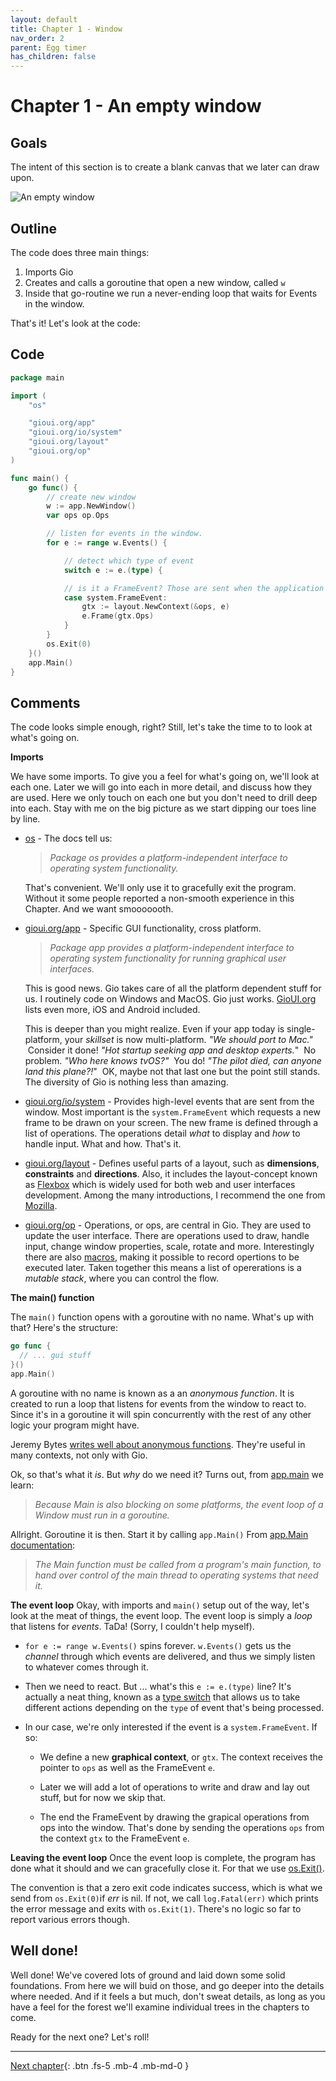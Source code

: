 ```yaml
---
layout: default
title: Chapter 1 - Window
nav_order: 2
parent: Egg timer
has_children: false
---
```


# Chapter 1 - An empty window

## Goals

The intent of this section is to create a blank canvas that we later can draw upon.

![An empty window](01_empty_window.gif)

## Outline

The code does three main things:

1. Imports Gio
1. Creates and calls a goroutine that open a new window, called `w`
1. Inside that go-routine we run a never-ending loop that waits for Events in the window.

That's it! Let's look at the code:

## Code

```go
package main

import (
	"os"

	"gioui.org/app"
	"gioui.org/io/system"
	"gioui.org/layout"
	"gioui.org/op"
)

func main() {
	go func() {
		// create new window
		w := app.NewWindow()
		var ops op.Ops

		// listen for events in the window.
		for e := range w.Events() {

			// detect which type of event
			switch e := e.(type) {

			// is it a FrameEvent? Those are sent when the application should re-render.
			case system.FrameEvent:
				gtx := layout.NewContext(&ops, e)
				e.Frame(gtx.Ops)
			}
		}
		os.Exit(0)
	}()
	app.Main()
}
```

## Comments

The code looks simple enough, right? Still, let's take the time to to look at what's going on.

**Imports**

We have some imports. To give you a feel for what's going on, we'll look at each one. Later we will go into each in more detail, and discuss how they are used. Here we only touch on each one but you don't need to drill deep into each. Stay with me on the big picture as we start dipping our toes line by line.

 - [os](https://pkg.go.dev/os) - The docs tell us:

    > _Package os provides a platform-independent interface to operating system functionality._

    That's convenient. We'll only use it to gracefully exit the program. Without it some people reported a non-smooth experience in this Chapter. And we want smooooooth.

  - [gioui.org/app](https://pkg.go.dev/gioui.org/app) - Specific GUI functionality, cross platform.

    > _Package app provides a platform-independent interface to operating system functionality for running graphical user interfaces._

    This is good news. Gio takes care of all the platform dependent stuff for us. I routinely code on Windows and MacOS. Gio just works. [GioUI.org](https://gioui.org/#installation) lists even more, iOS and Android included.

    This is deeper than you might realize. Even if your app today is single-platform, your _skillset_ is now multi-platform.
    _"We should port to Mac."_ &nbsp;Consider it done! _"Hot startup seeking app and desktop experts._" &nbsp;No problem. _"Who here knows tvOS?"_ &nbsp;You do!
    _"The pilot died, can anyone land this plane?!_" &nbsp;OK, maybe not that last one but the point still stands. The diversity of Gio is nothing less than amazing.

  - [gioui.org/io/system](https://pkg.go.dev/gioui.org/io/system) - Provides high-level events that are sent from the window. Most important is the `system.FrameEvent` which requests a new frame to be drawn on your screen. The new frame is defined through a list of operations. The operations detail *what* to display and *how* to handle input. What and how. That's it.

  - [gioui.org/layout](https://pkg.go.dev/gioui.org/layout) - Defines useful parts of a layout, such as **dimensions**, **constraints** and **directions**. Also, it includes the layout-concept known as [Flexbox](https://pkg.go.dev/gioui.org/layout#Flex) which is widely used for both web and user interfaces development. Among the many introductions, I recommend the one from [Mozilla](https://developer.mozilla.org/en-US/docs/Web/CSS/CSS_Flexible_Box_Layout/Basic_Concepts_of_Flexbox).

  - [gioui.org/op](https://pkg.go.dev/gioui.org/op) - Operations, or ops, are central in Gio. They are used to update the user interface. There are operations used to draw, handle input, change window properties, scale, rotate and more. Interestingly there are also [macros](https://pkg.go.dev/gioui.org/op#MacroOp), making it possible to record opertions to be executed later. Taken together this means a list of opererations is a _mutable stack_, where you can control the flow.

**The main() function**

The `main()` function opens with a goroutine with no name. What's up with that? Here's the structure:

```go
go func {
  // ... gui stuff
}()
app.Main()
```

A goroutine with no name is known as a an _anonymous function_. It is created to run a loop that listens for events from the window to react to. Since it's in a goroutine it will spin concurrently with the rest of any other logic your program might have. 

Jeremy Bytes [writes well about anonymous functions](https://jeremybytes.blogspot.com/2021/02/go-golang-anonymous-functions-inlining.html). They're useful in many contexts, not only with Gio.

Ok, so that's what it _is_. But _why_ do we need it? Turns out, from [app.main](https://pkg.go.dev/gioui.org/app#hdr-Main) we learn:

> _Because Main is also blocking on some platforms, the event loop of a Window must run in a goroutine._

Allright. Goroutine it is then. Start it by calling `app.Main()`
From [app.Main documentation](https://pkg.go.dev/gioui.org/app#hdr-Main):
> _The Main function must be called from a program's main function, to hand over control of the main thread to operating systems that need it._



**The event loop**
  Okay, with imports and `main()` setup out of the way, let's look at the meat of things, the event loop. The event loop is simply a _loop_ that listens for _events_. TaDa! (Sorry, I couldn't help myself).
  
  - `for e := range w.Events()` spins forever. `w.Events()` gets us the _channel_ through which events are delivered, and thus we simply listen to whatever comes through it.

  - Then we need to react. But ... what's this `e := e.(type)` line? It's actually a neat thing, known as a [type switch](https://tour.golang.org/methods/16) that allows us to take different actions depending on the `type` of event that's being processed.

  - In our case, we're only interested if the event is a `system.FrameEvent`. If so:
  
    - We define a new **graphical context**, or `gtx`. The context receives the pointer to `ops` as well as the FrameEvent `e`.

    - Later we will add a lot of operations to write and draw and lay out stuff, but for now we skip that.

    - The end the FrameEvent by drawing the grapical operations from ops into the window. That's done by sending the operations `ops` from the context `gtx` to the FrameEvent `e`.

**Leaving the event loop**
Once the event loop is complete, the program has done what it should and we can gracefully close it. For that we use [os.Exit()](https://pkg.go.dev/os?utm_source=gopls#Exit). 

The convention is that a zero exit code indicates success, which is what we send from `os.Exit(0)`if _err_ is nil. If not, we call `log.Fatal(err)` which prints the error message and exits with `os.Exit(1)`. There's no logic so far to report various errors though.


## Well done!

Well done! We've covered lots of ground and laid down some solid foundations. From here we will buid on those, and go deeper into the details where needed. And if it feels a but much, don't sweat details, as long as you have a feel for the forest we'll examine individual trees in the chapters to come. 

Ready for the next one? Let's roll!

---

[Next chapter](02_title_and_size.md){: .btn .fs-5 .mb-4 .mb-md-0 }
